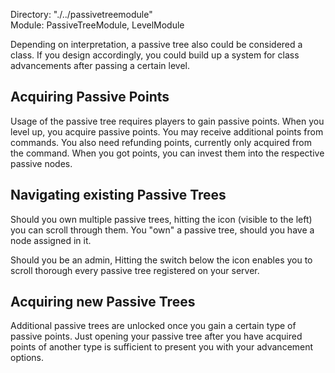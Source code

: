 Directory: "./../passivetreemodule"  
Module: PassiveTreeModule, LevelModule

Depending on interpretation, a passive tree also could be considered a class. If you design accordingly, you could build up a system for class advancements after passing a certain level.

## Acquiring Passive Points

Usage of the passive tree requires players to gain passive points. When you level up, you acquire passive points. You may receive additional points from commands. You also need refunding points, currently only acquired from the command. When you got points, you can invest them into the respective passive nodes.

## Navigating existing Passive Trees

Should you own multiple passive trees, hitting the icon (visible to the left) you can scroll through them. You "own" a passive tree, should you have a node assigned in it. 

Should you be an admin, Hitting the switch below the icon enables you to scroll thorough every passive tree registered on your server.

## Acquiring new Passive Trees

Additional passive trees are unlocked once you gain a certain type of passive points. Just opening your passive tree after you have acquired points of another type is sufficient to present you with your advancement options.